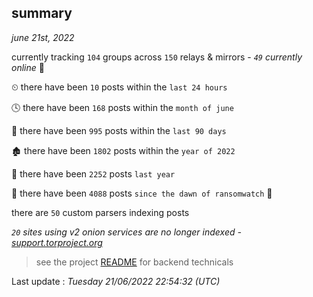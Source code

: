 
## summary
_june 21st, 2022_

currently tracking `104` groups across `150` relays & mirrors - _`49` currently online_ 📡

⏲ there have been `10` posts within the `last 24 hours`

🕓 there have been `168` posts within the `month of june`

📅 there have been `995` posts within the `last 90 days`

🏚 there have been `1802` posts within the `year of 2022`

🚀 there have been `2252` posts `last year`

🦕 there have been `4088` posts `since the dawn of ransomwatch` 🐣

there are `50` custom parsers indexing posts

_`20` sites using v2 onion services are no longer indexed - [support.torproject.org](https://support.torproject.org/onionservices/v2-deprecation/)_

> see the project [README](https://github.com/jmousqueton/ransomwatch#readme) for backend technicals



Last update : _Tuesday 21/06/2022 22:54:32 (UTC)_

